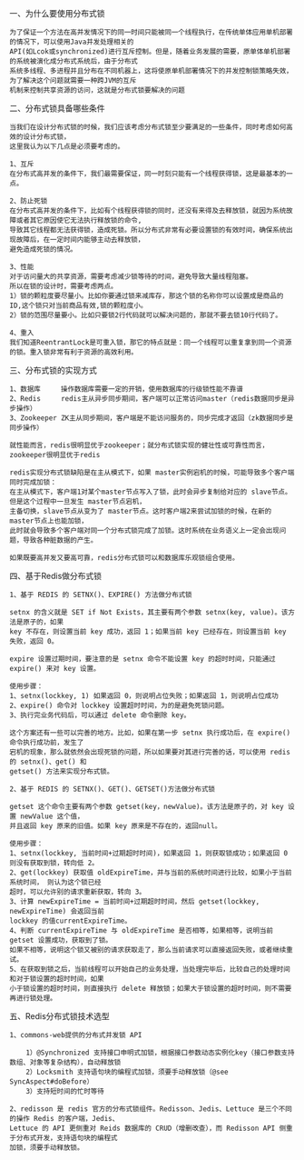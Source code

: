 一、为什么要使用分布式锁

    为了保证一个方法在高并发情况下的同一时间只能被同一个线程执行，在传统单体应用单机部署的情况下，可以使用Java并发处理相关的
    API(如Lcok或synchronized)进行互斥控制。但是，随着业务发展的需要，原单体单机部署的系统被演化成分布式系统后，由于分布式
    系统多线程、多进程并且分布在不同机器上，这将使原单机部署情况下的并发控制锁策略失效，为了解决这个问题就需要一种跨JVM的互斥
    机制来控制共享资源的访问，这就是分布式锁要解决的问题

二、分布式锁具备哪些条件

    当我们在设计分布式锁的时候，我们应该考虑分布式锁至少要满足的一些条件，同时考虑如何高效的设计分布式锁，
    这里我认为以下几点是必须要考虑的。
    
    1、互斥
    在分布式高并发的条件下，我们最需要保证，同一时刻只能有一个线程获得锁，这是最基本的一点。
    
    2、防止死锁
    在分布式高并发的条件下，比如有个线程获得锁的同时，还没有来得及去释放锁，就因为系统故障或者其它原因使它无法执行释放锁的命令,
    导致其它线程都无法获得锁，造成死锁。所以分布式非常有必要设置锁的有效时间，确保系统出现故障后，在一定时间内能够主动去释放锁，
    避免造成死锁的情况。
    
    3、性能
    对于访问量大的共享资源，需要考虑减少锁等待的时间，避免导致大量线程阻塞。
    所以在锁的设计时，需要考虑两点。
    1）锁的颗粒度要尽量小。比如你要通过锁来减库存，那这个锁的名称你可以设置成是商品的ID,这个锁只对当前商品有效,锁的颗粒度小。
    2）锁的范围尽量要小。比如只要锁2行代码就可以解决问题的，那就不要去锁10行代码了。
    
    4、重入
    我们知道ReentrantLock是可重入锁，那它的特点就是：同一个线程可以重复拿到同一个资源的锁。重入锁非常有利于资源的高效利用。
    
三、分布式锁的实现方式
    
    1、数据库     操作数据库需要一定的开销，使用数据库的行级锁性能不靠谱
    2、Redis     redis主从异步同步期间，客户端可以正常访问master（redis数据同步是异步操作）
    3、Zookeeper ZK主从同步期间，客户端是不能访问服务的，同步完成才返回（zk数据同步是同步操作）

    就性能而言，redis很明显优于zookeeper；就分布式锁实现的健壮性或可靠性而言，zookeeper很明显优于redis
    
    redis实现分布式锁缺陷是在主从模式下，如果 master实例宕机的时候，可能导致多个客户端同时完成加锁：
    在主从模式下，客户端1对某个master节点写入了锁，此时会异步复制给对应的 slave节点。但是这个过程中一旦发生 master节点宕机，
    主备切换，slave节点从变为了 master节点。这时客户端2来尝试加锁的时候，在新的master节点上也能加锁，
    此时就会导致多个客户端对同一个分布式锁完成了加锁。这时系统在业务语义上一定会出现问题，导致各种脏数据的产生。
    
    如果既要高并发又要高可靠，redis分布式锁可以和数据库乐观锁组合使用。

四、基于Redis做分布式锁

    1、基于 REDIS 的 SETNX()、EXPIRE() 方法做分布式锁

    setnx 的含义就是 SET if Not Exists，其主要有两个参数 setnx(key, value)。该方法是原子的，如果 
    key 不存在，则设置当前 key 成功，返回 1；如果当前 key 已经存在，则设置当前 key 失败，返回 0。

    expire 设置过期时间，要注意的是 setnx 命令不能设置 key 的超时时间，只能通过 expire() 来对 key 设置。

    使用步骤：
    1、setnx(lockkey, 1) 如果返回 0，则说明占位失败；如果返回 1，则说明占位成功
    2、expire() 命令对 lockkey 设置超时时间，为的是避免死锁问题。
    3、执行完业务代码后，可以通过 delete 命令删除 key。
    
    这个方案还有一些可以完善的地方。比如，如果在第一步 setnx 执行成功后，在 expire() 命令执行成功前，发生了
    宕机的现象，那么就依然会出现死锁的问题，所以如果要对其进行完善的话，可以使用 redis 的 setnx()、get() 和 
    getset() 方法来实现分布式锁。
    
    2、基于 REDIS 的 SETNX()、GET()、GETSET()方法做分布式锁
    
    getset 这个命令主要有两个参数 getset(key，newValue)。该方法是原子的，对 key 设置 newValue 这个值，
    并且返回 key 原来的旧值。如果 key 原来是不存在的，返回null。
    
    使用步骤：
    1、setnx(lockkey, 当前时间+过期超时时间)，如果返回 1，则获取锁成功；如果返回 0 则没有获取到锁，转向低 2。
    2、get(lockkey) 获取值 oldExpireTime，并与当前的系统时间进行比较，如果小于当前系统时间， 则认为这个锁已经
    超时，可以允许别的请求重新获取，转向 3。
    3、计算 newExpireTime = 当前时间+过期超时时间，然后 getset(lockkey, newExpireTime) 会返回当前 
    lockkey 的值currentExpireTime。
    4、判断 currentExpireTime 与 oldExpireTime 是否相等，如果相等，说明当前 getset 设置成功，获取到了锁。
    如果不相等，说明这个锁又被别的请求获取走了，那么当前请求可以直接返回失败，或者继续重试。
    5、在获取到锁之后，当前线程可以开始自己的业务处理，当处理完毕后，比较自己的处理时间和对于锁设置的超时时间，如果
    小于锁设置的超时时间，则直接执行 delete 释放锁；如果大于锁设置的超时时间，则不需要再进行锁处理。
    
五、Redis分布式锁技术选型

    1、commons-web提供的分布式并发锁 API
    
        1）@Synchronized 支持接口申明式加锁，根据接口参数动态实例化key（接口参数支持数组、对象等复杂结构），自动释放锁
        2）Locksmith 支持语句块的编程式加锁，须要手动释放锁（@see SyncAspect#doBefore）
        3）支持短时间的忙时等待
    
    2、redisson 是 redis 官方的分布式锁组件。Redisson、Jedis、Lettuce 是三个不同的操作 Redis 的客户端，Jedis、
    Lettuce 的 API 更侧重对 Reids 数据库的 CRUD（增删改查），而 Redisson API 侧重于分布式开发，支持语句块的编程式
    加锁，须要手动释放锁。
